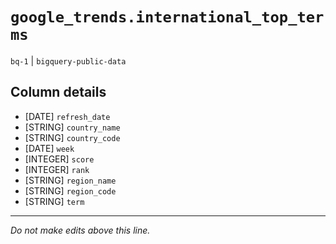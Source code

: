# `google_trends.international_top_terms`
`bq-1` | `bigquery-public-data`

## Column details
* [DATE]      `refresh_date`
* [STRING]    `country_name`
* [STRING]    `country_code`
* [DATE]      `week`
* [INTEGER]   `score`
* [INTEGER]   `rank`
* [STRING]    `region_name`
* [STRING]    `region_code`
* [STRING]    `term`

-------------------------------------------------------------------------------
*Do not make edits above this line.*
